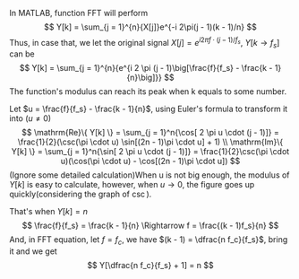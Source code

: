 In MATLAB, function FFT will perform
$$
Y[k] = \sum_{j = 1}^{n}{X[j]}e^{-i 2\pi(j - 1)(k - 1)/n}
$$
Thus, in case that, we let the original signal $X[j] = e^{i 2 \pi f \cdot (j - 1) / f_s}$, $Y[k \rightarrow f_s]$ can be
$$
Y[k] = \sum_{j = 1}^{n}{e^{i 2 \pi (j - 1)\big[\frac{f}{f_s} - \frac{k - 1}{n}\big]}}
$$
The function's modulus can reach its peak when k equals to some number. 

Let $u = \frac{f}{f_s} - \frac{k - 1}{n}$, using Euler's formula to transform it into ($u \neq 0$)
$$
\mathrm{Re}\{ Y[k] \} = \sum_{j = 1}^n{\cos[ 2 \pi u \cdot (j - 1)]} = \frac{1}{2}(\csc(\pi \cdot u) \sin[(2n - 1)\pi \cdot u] + 1) \\
\mathrm{Im}\{ Y[k] \} = \sum_{j = 1}^n{\sin[ 2 \pi u \cdot (j - 1)]} = \frac{1}{2}\csc(\pi \cdot u)(\cos(\pi \cdot u) - \cos[(2n - 1)\pi \cdot u])
$$
(Ignore some detailed calculation)When u is not big enough, the modulus of $Y[k]$ is easy  to calculate, however, when $u \to 0$, the figure goes up quickly(considering the graph of $\csc$).

That's when $Y[k] = n$
$$
\frac{f}{f_s} = \frac{k - 1}{n} \Rightarrow f = \frac{(k - 1)f_s}{n}
$$
And, in FFT equation, let $f = f_c$, we have $(k - 1) = \dfrac{n f_c}{f_s}$, bring it and we get
$$
Y[\dfrac{n f_c}{f_s} + 1] =  n
$$
